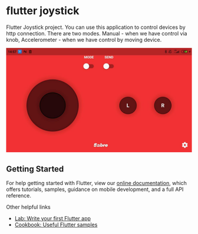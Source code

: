 # flutter joystick

Flutter Joystick project. You can use this application to control devices by http connection.
There are two modes. Manual - when we have control via knob, Accelerometer - when we have control by moving device.

![picture](img/main_screen.jpg)

## Getting Started

For help getting started with Flutter, view our
[online documentation](https://flutter.dev/docs), which offers tutorials,
samples, guidance on mobile development, and a full API reference.

Other helpful links
- [Lab: Write your first Flutter app](https://flutter.dev/docs/get-started/codelab)
- [Cookbook: Useful Flutter samples](https://flutter.dev/docs/cookbook)
